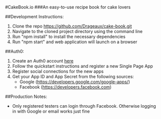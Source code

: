 #CakeBook.io
###An easy-to-use recipe book for cake lovers

##Development Instructions:
1. Clone the repo https://github.com/Drageaux/cake-book.git 
2. Navigate to the cloned project directory using the command line
3. Run "npm install" to install the necessary dependencies
4. Run "npm start" and web application will launch on a browser

##Auth0:
1. Create an Auth0 account [here](https://auth0.com/)
2. Follow the quickstart instructions and register a new Single Page App
3. Register social connections for the new apps
4. Get your App ID and App Secret from the following sources:
   - Google (https://developers.google.com/google-apps/)
   - Facebook (https://developers.facebook.com)

##Production Notes:
- Only registered testers can login through Facebook. Otherwise logging in with Google or email works just fine
